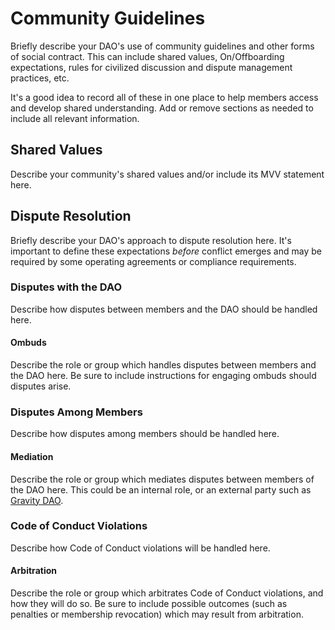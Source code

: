 # Community Guidelines

Briefly describe your DAO's use of community guidelines and other forms of social contract. This can include shared values, On/Offboarding expectations, rules for civilized discussion and dispute management practices, etc.

It's a good idea to record all of these in one place to help members access and develop shared understanding. Add or remove sections as needed to include all relevant information.

## Shared Values

Describe your community's shared values and/or include its MVV statement here.

## Dispute Resolution

Briefly describe your DAO's approach to dispute resolution here. It's important to define these expectations _before_ conflict emerges and may be required by some operating agreements or compliance requirements.

### Disputes with the DAO

Describe how disputes between members and the DAO should be handled here.

#### Ombuds

Describe the role or group which handles disputes between members and the DAO here. Be sure to include instructions for engaging ombuds should disputes arise.

### Disputes Among Members

Describe how disputes among members should be handled here.

#### Mediation

Describe the role or group which mediates disputes between members of the DAO here. This could be an internal role, or an external party such as [Gravity DAO](https://gravitydao.org/en/).

### Code of Conduct Violations

Describe how Code of Conduct violations will be handled here.

#### Arbitration

Describe the role or group which arbitrates Code of Conduct violations, and how they will do so. Be sure to include possible outcomes (such as penalties or membership revocation) which may result from arbitration.
